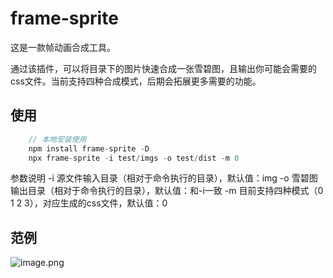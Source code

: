 # frame-sprite

这是一款帧动画合成工具。

通过该插件，可以将目录下的图片快速合成一张雪碧图，且输出你可能会需要的css文件。当前支持四种合成模式，后期会拓展更多需要的功能。

## 使用

```js
    // 本地安装使用
    npm install frame-sprite -D
    npx frame-sprite -i test/imgs -o test/dist -m 0
```
参数说明
-i 源文件输入目录（相对于命令执行的目录），默认值：img
-o 雪碧图输出目录（相对于命令执行的目录），默认值：和-i一致
-m 目前支持四种模式（0 1 2 3），对应生成的css文件，默认值：0

## 范例

![image.png](https://yun.dui88.com/tuia/frame/20210822125413.jpg)


